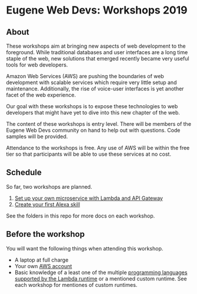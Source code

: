 # Eugene Web Devs: Workshops 2019

## About

These workshops aim at bringing new aspects of web development to the foreground. While traditional databases and user interfaces are a long time staple of the web, new solutions that emerged recently became very useful tools for web developers.

Amazon Web Services (AWS) are pushing the boundaries of web development with scalable services which require very little setup and maintenance. Additionally, the rise of voice-user interfaces is yet another facet of the web experience.

Our goal with these workshops is to expose these technologies to web developers that might have yet to dive into this new chapter of the web.

The content of these workshops is entry level. There will be members of the Eugene Web Devs community on hand to help out with questions. Code samples will be provided.

Attendance to the workshops is free. Any use of AWS will be within the free tier so that participants will be able to use these services at no cost.

## Schedule

So far, two workshops are planned.
1. [Set up your own microservice with Lambda and API Gateway](./microservice)
2. [Create your first Alexa skill](./alexa)

See the folders in this repo for more docs on each workshop.

## Before the workshop

You will want the following things when attending this workshop.

* A laptop at full charge
* Your own [AWS account](https://aws.amazon.com/premiumsupport/knowledge-center/create-and-activate-aws-account/)
* Basic knowledge of a least one of the multiple [programming languages supported by the Lambda runtime](https://docs.aws.amazon.com/lambda/latest/dg/lambda-runtimes.html) or a mentioned custom runtime. See each workshop for mentiones of custom runtimes.


